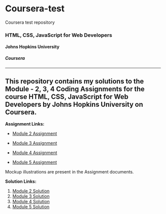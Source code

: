 # Coursera-test
Coursera test repository

### HTML, CSS, JavaScript for Web Developers
#### Johns Hopkins University
##### Coursera
---
This repository contains my solutions to the Module - 2, 3, 4 Coding Assignments for the course HTML, CSS, JavaScript for Web Developers by Johns Hopkins University on Coursera. 
---
**Assignment Links:**

- [Module 2 Assignment](http://goo.gl/4Blt4G)

- [Module 3 Assignment](http://bit.ly/1mKZzJ5)

- [Module 4 Assignment](http://bit.ly/21StgWz)

- [Module 5 Assignment](http://bit.ly/1UWgPJ1)

Mockup illustrations are present in the Assignment documents.


**Solution Links:**

1. [Module 2 Solution](https://anant2003.github.io/coursera-test/Module%202%20-%20solution/index.html)
2. [Module 3 Solution](https://anant2003.github.io/coursera-test/Module-3-solution/)
3. [Module 4 Solution](https://anant2003.github.io/coursera-test/Module-4-solution)
4. [Module 5 Solution](https://anant2003.github.io/coursera-test/Module-5-solution/index.html)


